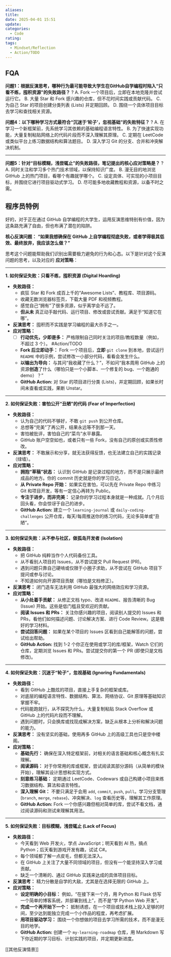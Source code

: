 ```yaml
---
aliases: 
title: 
date: 2025-04-01 15:51
update: 
categories:
  - Code
rating: 
tags:
  - Mindset/Reflection
  - Action/TODO
---
```


## FQA

**问题1：根据反演思考，哪种行为最可能导致大学生在GitHub自学编程时陷入“只看不练，囤积资源”的失败路径？**
?
A. Fork 一个项目后，立即在本地克隆并尝试运行它。
B. 大量 Star 和 Fork 感兴趣的仓库，但不花时间实践或贡献代码。
C. 为自己 Star 的项目创建分类列表 (Lists) 并定期回顾。
D. 围绕一个具体项目目标去学习和查找相关资源。

**问题4：以下哪种学习方式最符合“沉迷于‘轮子’，忽视基础”的失败特征？**
?
A. 在学习一个新框架前，先系统学习其依赖的基础编程语言特性。
B. 为了快速实现功能，大量复制粘贴网络上的代码片段而不深入理解其原理。
C. 定期在 LeetCode 或类似平台上练习数据结构和算法题目。
D. 深入学习 Git 的分支、合并和冲突解决机制。

---

**问题5：针对“目标模糊，浅尝辄止”的失败路径，笔记提出的核心应对策略是？**
?
A. 同时关注和学习多个热门技术领域，以保持知识广度。
B. 漫无目的地浏览 GitHub 上的热门项目，看哪个有趣就学哪个。
C. 设定具体、可实现的小项目目标，并围绕它进行项目驱动式学习。
D. 尽可能多地收藏教程和资源，以备不时之需。

## 程序员特例

好的，对于正在通过 GitHub 自学编程的大学生，运用反演思维特别有价值，因为这条路充满了自由，但也布满了潜在的陷阱。

**核心反演问题：** **“如果我想确保在 GitHub 上自学编程彻底失败，或者学得极其低效、最终放弃，我应该怎么做？”**

思考这个问题能帮助我们识别出需要极力避免的行为和心态。以下是针对这个反演问题的思考，以及对应的 **应对策略**：

---

**1. 如何保证失败：只看不练，囤积资源 (Digital Hoarding)**

- **失败路径：**
  - 疯狂 Star 和 Fork 成百上千的“Awesome Lists”、教程库、项目源码。
  - 收藏无数浏览器标签页，下载大量 PDF 和视频教程。
  - 感觉自己“拥有”了很多资源，似乎离学会不远了。
  - **但从未** 真正动手敲代码、运行项目、修改或尝试贡献。满足于“知道它在哪”。
- **反演思考：** 囤积而不实践是学习编程的最大杀手之一。
- **应对策略：**
  - [ ] **行动优先，少即是多：** 严格限制自己同时关注的项目/教程数量（例如，不超过 3 个）。 #Action/TODO 
  - **Fork 后立即动手：** Fork 一个项目后，**立即** `git clone` 到本地，尝试运行 `README` 中的示例，尝试修改一小部分代码，看看会发生什么。
  - **以输出为导向：** 与其问“我收藏了什么？”，不如问“我本周用 GitHub 上的资源**创造**了什么（哪怕只是一个小脚本、一个修复的 bug、一个跑通的 demo）？”
  - **GitHub Action:** 对 Star 的项目进行分类 (Lists)，并定期回顾，如果长时间未查看或实践，果断 Unstar。

---

**2. 如何保证失败：害怕公开“丑陋”的代码 (Fear of Imperfection)**

- **失败路径：**
  - 认为自己的代码不够好，不敢 `git push` 到公开仓库。
  - 总想等“完美”了再公开，结果永远等不到那一天。
  - 害怕被批评，害怕自己的“菜鸟”水平暴露。
  - GitHub 账户空空如也，或者只有一些 Fork，没有自己的原创或实质性修改。
- **反演思考：** 不敢展示和分享，就无法获得反馈，也无法建立自己的实践记录（绿墙）。
- **应对策略：**
  - **拥抱“草稿”状态：** 认识到 GitHub 是记录过程的地方，而不是只展示最终成品的地方。你的 commit 历史就是你的学习日记。
  - **从 Private Repo 开始：** 如果实在害怕，可以先在 Private Repo 中练习 Git 和项目开发，等有一定信心再转为 Public。
  - **专注于进步，而非完美：** 记录你的学习过程本身就是一种成就。几个月后回头看，你会惊讶于自己的进步。
  - **GitHub Action:** 建立一个 `learning-journal` 或 `daily-coding-challenges` 公开仓库，每天/每周推送你的练习代码，无论多简单或“丑陋”。

---

**3. 如何保证失败：从不参与社区，做孤岛开发者 (Isolation)**

- **失败路径：**
  - 把 GitHub 纯粹当作个人代码备份工具。
  - 从不看别人项目的 Issues，从不尝试提交 Pull Request (PR)。
  - 遇到问题只靠自己硬啃或仅限于小圈子求助，从不尝试在 GitHub 项目下提问或参与讨论。
  - 不知道如何向开源项目贡献（哪怕是文档修正）。
- **反演思考：** 闭门造车无法利用 GitHub 最强大的网络效应和学习资源。
- **应对策略：**
  - **从小处着手贡献：** 从修正文档 typo、改进 `README`、报告清晰的 Bug (Issue) 开始。这些是低门槛且受欢迎的贡献。
  - **阅读 Issues 和 PRs：** 关注你感兴趣的项目，阅读别人提交的 Issues 和 PRs，看他们如何描述问题、讨论解决方案、进行 Code Review。这是极好的学习材料。
  - **尝试回答问题：** 如果在某个项目的 Issues 区看到自己能解答的问题，尝试给出帮助。
  - **GitHub Action:** 找到 1-2 个你正在使用或学习的库/框架，Watch 它们的仓库，定期浏览 Issues 和 PRs。尝试提交你的第一个 PR (即使只是文档修改)。

---

**4. 如何保证失败：沉迷于“轮子”，忽视基础 (Ignoring Fundamentals)**

- **失败路径：**
  - 看到 GitHub 上酷炫的项目，直接上手复杂的框架或库。
  - 对底层的编程语言特性、数据结构、算法、网络协议、Git 原理等基础知识掌握不牢。
  - 代码能跑就行，从不探究为什么，大量复制粘贴 Stack Overflow 或 GitHub 上的代码片段而不理解。
  - 遇到问题时，只会换库或找现成解决方案，缺乏从根本上分析和解决问题的能力。
- **反演思考：** 没有坚实的基础，使用再多 GitHub 上的高级工具也只是空中楼阁。
- **应对策略：**
  - **基础先行：** 确保在深入特定框架前，对相关的语言基础和核心概念有扎实理解。
  - **阅读源码：** 对于你常用的库或框架，尝试阅读其部分源码（从简单的模块开始），理解其设计思想和实现方式。
  - **刻意练习基础：** 定期通过 LeetCode、Codewars 或自己构建小项目来练习数据结构、算法和语言特性。
  - **深入理解 Git：** 不要只满足于会用 `add`, `commit`, `push`, `pull`。学习分支管理 (`branch`, `merge`, `rebase`)、冲突解决、`log` 查看历史等，理解其工作原理。
  - **GitHub Action:** Fork 一个你感兴趣但相对简单的库，尝试不看文档，通过阅读源码和测试来理解其用法。

---

**5. 如何保证失败：目标模糊，浅尝辄止 (Lack of Focus)**

- **失败路径：**
  - 今天看到 Web 开发火，学点 JavaScript；明天看到 AI 热，搞点 Python；后天看到游戏开发有趣，试试 C#。
  - 每个领域都了解一点皮毛，但都无法深入。
  - 在 GitHub 上关注了大量不同领域的项目，但没有一个能坚持深入学习或贡献。
  - 缺乏一个清晰的、通过 GitHub 实践来达成的具体项目目标。
- **反演思考：** 精力分散是自学的大敌，尤其是在选择无限的 GitHub 上。
- **应对策略：**
  - **设定明确的小目标：** 例如，“在接下来一个月，用 Python 和 Flask 仿写一个简单的博客系统，并部署到线上”，而不是“学 Python Web 开发”。
  - **完成一个再开始下一个：** 抵制诱惑，在一个项目或技术栈上投入足够的时间，至少达到能独立完成一个小作品的程度，再考虑扩展。
  - **用项目驱动学习：** 围绕一个你想做的项目去学习所需的技术，而不是漫无目的地学。
  - **GitHub Action:** 创建一个 `my-learning-roadmap` 仓库，用 Markdown 写下你近期的学习目标、计划实践的项目，并定期更新进度。

[[其他反演情景]]
